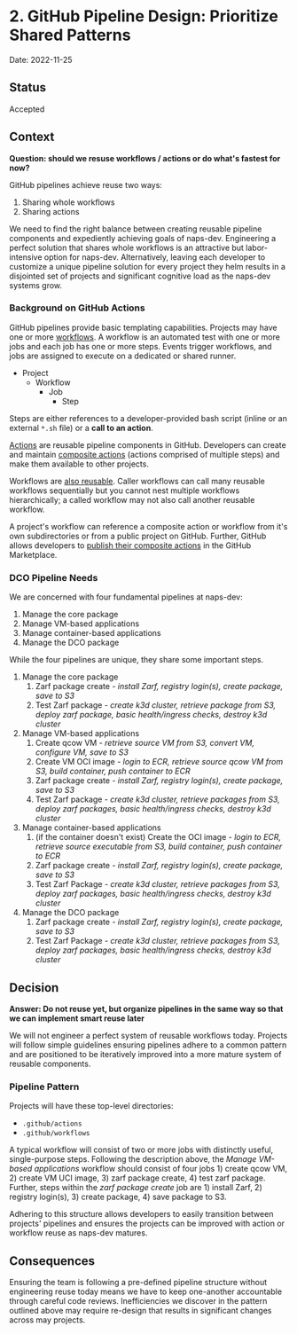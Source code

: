 # 2. GitHub Pipeline Design: Prioritize Shared Patterns

Date: 2022-11-25

## Status

Accepted

## Context

**Question: should we resuse workflows / actions or do what's fastest for now?**

GitHub pipelines achieve reuse two ways:

1. Sharing whole workflows
1. Sharing actions

We need to find the right balance between creating reusable pipeline components and expediently achieving goals of naps-dev. Engineering a perfect solution that shares whole workflows is an attractive but labor-intensive option for naps-dev. Alternatively, leaving each developer to customize a unique pipeline solution for every project they helm results in a disjointed set of projects and significant cognitive load as the naps-dev systems grow.

### Background on GitHub Actions

GitHub pipelines provide basic templating capabilities. Projects may have one or more [workflows](https://docs.github.com/en/actions/using-workflows/about-workflows). A workflow is an automated test with one or more jobs and each job has one or more steps. Events trigger workflows, and jobs are assigned to execute on a dedicated or shared runner.

* Project
  * Workflow
    * Job
      * Step

Steps are either references to a developer-provided bash script (inline or an external `*.sh` file) or a **call to an action**.

[Actions](https://docs.github.com/en/actions/creating-actions/about-custom-actions) are reusable pipeline components in GitHub. Developers can create and maintain [composite actions](https://docs.github.com/en/actions/creating-actions/creating-a-composite-action) (actions comprised of multiple steps) and make them available to other projects.

Workflows are [also reusable](https://docs.github.com/en/actions/using-workflows/reusing-workflows). Caller workflows can call many reusable workflows sequentially but you cannot nest multiple workflows hierarchically; a called workflow may not also call another reusable workflow.

A project's workflow can reference a composite action or workflow from it's own subdirectories or from a public project on GitHub. Further, GitHub allows developers to [publish their composite actions](https://docs.github.com/en/actions/creating-actions/publishing-actions-in-github-marketplace) in the GitHub Marketplace. 

### DCO Pipeline Needs

We are concerned with four fundamental pipelines at naps-dev:

1. Manage the core package
1. Manage VM-based applications
1. Manage container-based applications
1. Manage the DCO package

While the four pipelines are unique, they share some important steps.

1. Manage the core package
    1. Zarf package create - *install Zarf, registry login(s), create package, save to S3*
    1. Test Zarf package - *create k3d cluster, retrieve package from S3, deploy zarf package, basic health/ingress checks, destroy k3d cluster*
1. Manage VM-based applications
    1. Create qcow VM - *retrieve source VM from S3, convert VM, configure VM, save to S3*
    1. Create VM OCI image - *login to ECR, retrieve source qcow VM from S3, build container, push container to ECR*
    1. Zarf package create - *install Zarf, registry login(s), create package, save to S3*
    1. Test Zarf package - *create k3d cluster, retrieve packages from S3, deploy zarf packages, basic health/ingress checks, destroy k3d cluster*
1. Manage container-based applications
    1. (if the container doesn't exist) Create the OCI image - *login to ECR, retrieve source executable from S3, build container, push container to ECR*
    1. Zarf package create - *install Zarf, registry login(s), create package, save to S3*
    1. Test Zarf Package - *create k3d cluster, retrieve packages from S3, deploy zarf packages, basic health/ingress checks, destroy k3d cluster*
1. Manage the DCO package
    1. Zarf package create - *install Zarf, registry login(s), create package, save to S3*
    1. Test Zarf Package - *create k3d cluster, retrieve packages from S3, deploy zarf packages, basic health/ingress checks, destroy k3d cluster*

## Decision

**Answer: Do not reuse yet, but organize pipelines in the same way so that we can implement smart reuse later** 

We will not engineer a perfect system of reusable workflows today. Projects will follow simple guidelines ensuring pipelines adhere to a common pattern and are positioned to be iteratively improved into a more mature system of reusable components.

### Pipeline Pattern

Projects will have these top-level directories:
* `.github/actions`
* `.github/workflows`

A typical workflow will consist of two or more jobs with distinctly useful, single-purpose steps. Following the description above, the *Manage VM-based applications* workflow should consist of four jobs 1) create qcow VM, 2) create VM UCI image, 3) zarf package create, 4) test zarf package. Further, steps within the *zarf package create* job are 1) install Zarf, 2) registry login(s), 3) create package, 4) save package to S3.

Adhering to this structure allows developers to easily transition between projects' pipelines and ensures the projects can be improved with action or workflow reuse as naps-dev matures.

## Consequences

Ensuring the team is following a pre-defined pipeline structure without engineering reuse today means we have to keep one-another accountable through careful code reviews. Inefficiencies we discover in the pattern outlined above may require re-design that results in significant changes across may projects.
